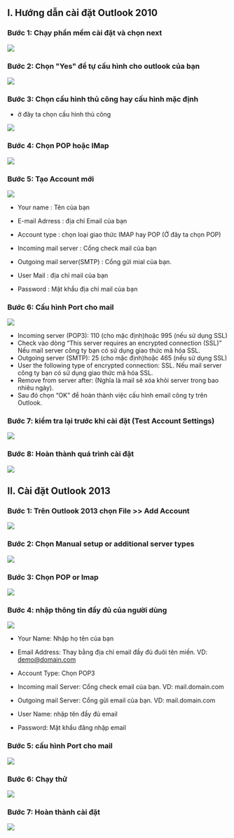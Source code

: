 ## I. Hướng dẫn cài đặt Outlook 2010 
### Bước 1: Chạy phần mềm cài đặt và chọn next 
<img src="img/outlook2010 (1).png">

### Bước 2: Chọn "Yes" để tự cấu hình cho outlook của bạn
<img src="img/outlook2010 (2).png">

### Bước 3: Chọn cấu hình thủ công hay cấu hình mặc định 
- ở đây ta chọn cấu hình thủ công
<img src="img/outlook2010 (3).png">

### Bước 4: Chọn POP hoặc IMap
<img src="img/outlook2010 (4).png">

### Bước 5: Tạo Account mới
<img src="img/outlook2010 (5).png">

- Your name : Tên của bạn
 
- E-mail Adrress : địa chỉ Email của bạn

- Account type : chọn loại giao thức IMAP hay POP (Ở đây ta chọn POP)

- Incoming mail server : Cổng check mail của bạn

- Outgoing mail server(SMTP) : Cổng gửi mial của bạn.

- User Mail : địa chỉ mail của bạn

- Password : Mật khẩu địa chỉ mail của bạn


### Bước 6: Cấu hình Port cho mail

<img src="img/outlook2010 (6).png">

- Incoming server (POP3): 110 (cho mặc định)hoặc 995 (nếu sử dụng SSL)
- Check vào dòng “This server requires an encrypted connection (SSL)” Nếu mail server công ty bạn có sử dụng giao thức mã hóa SSL.
- Outgoing server (SMTP): 25 (cho mặc định)hoặc 465 (nếu sử dụng SSL)
- User the following type of encrypted connection: SSL. Nếu mail server công ty bạn có sử dụng giao thức mã hóa SSL.
- Remove from server after: (Nghĩa là mail sẽ xóa khỏi server trong bao nhiêu ngày).
- Sau đó chọn “OK” để hoàn thành việc cấu hình email công ty trên Outlook.

### Bước 7: kiểm tra lại trước khi cài đặt (Test Account Settings)
<img src="img/outlook2010 (7).png">

### Bước 8: Hoàn thành quá trình cài đặt 
<img src="img/outlook2010 (8).png">

## II. Cài đặt Outlook 2013

### Bước 1: Trên Outlook 2013 chọn File >> Add Account
<img src="img/outlook2013 1.png">

### Bước 2: Chọn Manual setup or additional server types
<img src="img/outlook2013 2.png">

### Bước 3: Chọn POP or Imap 
<img src="img/outlook2013 3.png">

### Bước 4: nhập thông tin đầy đủ của người dùng
<img src="img/outlook2013 4.png">

- Your Name: Nhập họ tên của bạn

- Email Address: Thay bằng địa chỉ email đầy đủ đuôi tên miền. VD: demo@domain.com

- Account Type: Chọn POP3

- Incoming mail Server: Cổng check email của bạn. VD: mail.domain.com

- Outgoing mail Server: Cổng gửi email của bạn. VD: mail.domain.com

- User Name: nhập tên đầy đủ email

- Password: Mật khẩu đăng nhập email

### Bước 5: cấu hình Port cho mail
<img src="img/outlook2013 5.png">

### Bước 6: Chạy thử 
<img src="img/outlook2013 6.png">

### Bước 7: Hoàn thành cài đặt
<img src="img/outlook2013 7.png">

